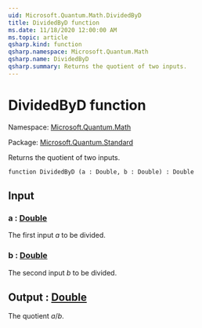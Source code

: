 ```yaml
---
uid: Microsoft.Quantum.Math.DividedByD
title: DividedByD function
ms.date: 11/18/2020 12:00:00 AM
ms.topic: article
qsharp.kind: function
qsharp.namespace: Microsoft.Quantum.Math
qsharp.name: DividedByD
qsharp.summary: Returns the quotient of two inputs.
---
```


# DividedByD function

Namespace: [Microsoft.Quantum.Math](xref:Microsoft.Quantum.Math)

Package: [Microsoft.Quantum.Standard](https://nuget.org/packages/Microsoft.Quantum.Standard)


Returns the quotient of two inputs.

```qsharp
function DividedByD (a : Double, b : Double) : Double
```


## Input

### a : [Double](xref:microsoft.quantum.lang-ref.double)

The first input $a$ to be divided.


### b : [Double](xref:microsoft.quantum.lang-ref.double)

The second input $b$ to be divided.



## Output : [Double](xref:microsoft.quantum.lang-ref.double)

The quotient $a / b$.